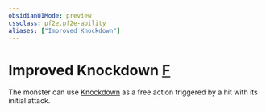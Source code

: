 ```yaml
---
obsidianUIMode: preview
cssclass: pf2e,pf2e-ability
aliases: ["Improved Knockdown"]
---
```

# Improved Knockdown [F](/rules/core-rulebook/chapter-9-playing-the-game.md#Actions "Free Action")

The monster can use [Knockdown](/rules/abilities/knockdown.md) as a free action triggered by a hit with its initial attack.